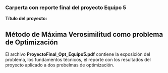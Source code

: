 ### Carperta con reporte final del proyecto Equipo 5

**Título del proyecto:**

## Método de Máxima Verosimilitud como problema de Optimización

El archivo **ProyectoFinal_Opt_Equipo5.pdf** contiene la exposición del problema, los fundamentos técnicos, el reporte con los resultados del proyecto aplicado a dos probelmas de optimización.
